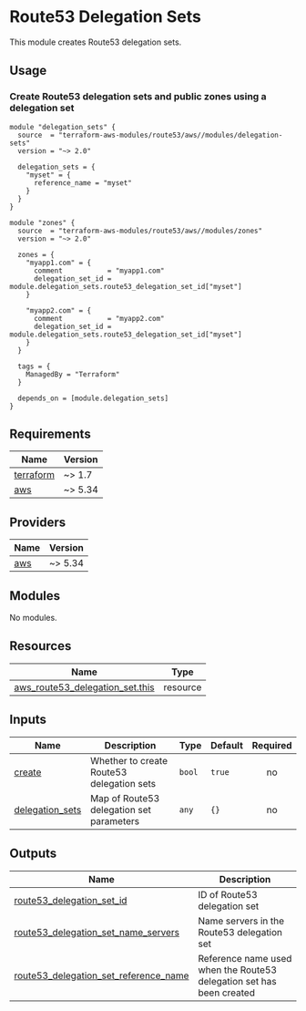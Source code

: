 # Route53 Delegation Sets

This module creates Route53 delegation sets.

## Usage

### Create Route53 delegation sets and public zones using a delegation set

```hcl
module "delegation_sets" {
  source  = "terraform-aws-modules/route53/aws//modules/delegation-sets"
  version = "~> 2.0"

  delegation_sets = {
    "myset" = {
      reference_name = "myset"
    }
  }
}

module "zones" {
  source  = "terraform-aws-modules/route53/aws//modules/zones"
  version = "~> 2.0"

  zones = {
    "myapp1.com" = {
      comment           = "myapp1.com"
      delegation_set_id = module.delegation_sets.route53_delegation_set_id["myset"]
    }

    "myapp2.com" = {
      comment           = "myapp2.com"
      delegation_set_id = module.delegation_sets.route53_delegation_set_id["myset"]
    }
  }

  tags = {
    ManagedBy = "Terraform"
  }

  depends_on = [module.delegation_sets]
}
```

<!-- BEGINNING OF PRE-COMMIT-TERRAFORM DOCS HOOK -->
## Requirements

| Name | Version |
|------|---------|
| <a name="requirement_terraform"></a> [terraform](#requirement\_terraform) | ~> 1.7 |
| <a name="requirement_aws"></a> [aws](#requirement\_aws) | ~> 5.34 |

## Providers

| Name | Version |
|------|---------|
| <a name="provider_aws"></a> [aws](#provider\_aws) | ~> 5.34 |

## Modules

No modules.

## Resources

| Name | Type |
|------|------|
| [aws_route53_delegation_set.this](https://registry.terraform.io/providers/hashicorp/aws/latest/docs/resources/route53_delegation_set) | resource |

## Inputs

| Name | Description | Type | Default | Required |
|------|-------------|------|---------|:--------:|
| <a name="input_create"></a> [create](#input\_create) | Whether to create Route53 delegation sets | `bool` | `true` | no |
| <a name="input_delegation_sets"></a> [delegation\_sets](#input\_delegation\_sets) | Map of Route53 delegation set parameters | `any` | `{}` | no |

## Outputs

| Name | Description |
|------|-------------|
| <a name="output_route53_delegation_set_id"></a> [route53\_delegation\_set\_id](#output\_route53\_delegation\_set\_id) | ID of Route53 delegation set |
| <a name="output_route53_delegation_set_name_servers"></a> [route53\_delegation\_set\_name\_servers](#output\_route53\_delegation\_set\_name\_servers) | Name servers in the Route53 delegation set |
| <a name="output_route53_delegation_set_reference_name"></a> [route53\_delegation\_set\_reference\_name](#output\_route53\_delegation\_set\_reference\_name) | Reference name used when the Route53 delegation set has been created |
<!-- END OF PRE-COMMIT-TERRAFORM DOCS HOOK -->
